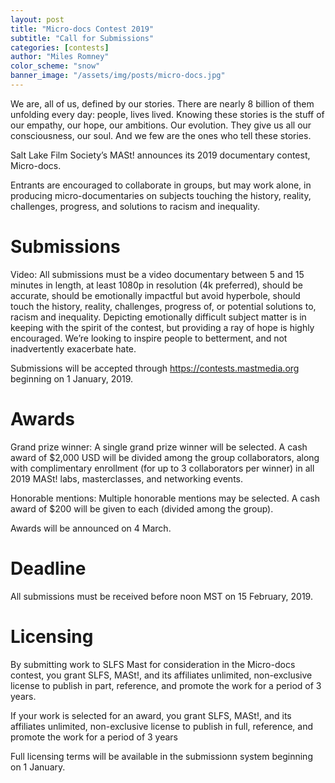 ```yaml
---
layout: post
title: "Micro-docs Contest 2019"
subtitle: "Call for Submissions"
categories: [contests]
author: "Miles Romney"
color_scheme: "snow"
banner_image: "/assets/img/posts/micro-docs.jpg"
---
```


We are, all of us, defined by our stories. There are nearly 8 billion of them unfolding every day: people, lives lived. Knowing these stories is the stuff of our empathy, our hope, our ambitions. Our evolution. They give us all our consciousness, our soul. And we few are the ones who tell these stories.

Salt Lake Film Society’s MASt! announces its 2019 documentary contest, Micro-docs.

Entrants are encouraged to collaborate in groups, but may work alone, in producing micro-documentaries on subjects touching the history, reality, challenges, progress, and solutions to racism and inequality.

# Submissions

Video: All submissions must be a video documentary between 5 and 15 minutes in length, at least 1080p in resolution (4k preferred), should be accurate, should be emotionally impactful but avoid hyperbole, should touch the history, reality, challenges, progress of, or potential solutions to, racism and inequality. Depicting emotionally difficult subject matter is in keeping with the spirit of the contest, but providing a ray of hope is highly encouraged. We’re looking to inspire people to betterment, and not inadvertently exacerbate hate.

Submissions will be accepted through https://contests.mastmedia.org beginning on 1 January, 2019.

# Awards

Grand prize winner: A single grand prize winner will be selected. A cash award of $2,000 USD will be divided among the group collaborators, along with complimentary enrollment (for up to 3 collaborators per winner) in all 2019 MASt! labs, masterclasses, and networking events.

Honorable mentions: Multiple honorable mentions may be selected. A cash award of $200 will be given to each (divided among the group).

Awards will be announced on 4 March.

# Deadline

All submissions must be received before noon MST on 15 February, 2019.

# Licensing

By submitting work to SLFS Mast for consideration in the Micro-docs contest, you grant SLFS, MASt!, and its affiliates unlimited, non-exclusive license to publish in part, reference, and promote the work for a period of 3 years.

If your work is selected for an award, you grant SLFS, MASt!, and its affiliates unlimited, non-exclusive license to publish in full, reference, and promote the work for a period of 3 years

Full licensing terms will be available in the submissionn system beginning on 1 January.